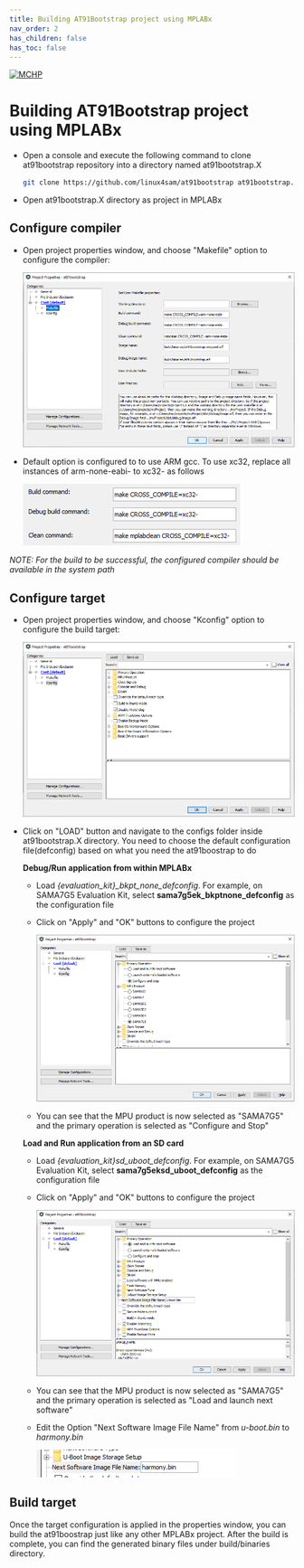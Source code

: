 ```yaml
---
title: Building AT91Bootstrap project using MPLABx
nav_order: 2
has_children: false
has_toc: false
---
```

[![MCHP](https://www.microchip.com/ResourcePackages/Microchip/assets/dist/images/logo.png)](https://www.microchip.com)


# Building AT91Bootstrap project using MPLABx

- Open a console and execute the following command to clone at91bootstrap repository into a directory named at91bootstrap.X

    ```bash
    git clone https://github.com/linux4sam/at91bootstrap at91bootstrap.X
    ```
- Open at91bootstrap.X directory as project in MPLABx

## Configure compiler

- Open project properties window, and choose "Makefile" option to configure the compiler:

    ![](images/properties_makefile.png)

- Default option is configured to to use ARM gcc. To use xc32, replace all instances of arm-none-eabi- to xc32- as follows

    ![](images/properties_makefile_xc32.png)

*NOTE: For the build to be successful, the configured compiler should be available in the system path*

## Configure target

- Open project properties window, and choose "Kconfig" option to configure the build target:

    ![](images/properties_kconfig.png)

- Click on "LOAD" button and navigate to the configs folder inside at91bootstrap.X directory. You need to choose the default configuration file(defconfig) based on what you need the at91boostrap to do

  **Debug/Run application from within MPLABx**

  - Load *{evaluation_kit}_bkpt_none_defconfig*. For example, on SAMA7G5 Evaluation Kit, select **sama7g5ek_bkptnone_defconfig** as the configuration file

  - Click on "Apply" and "OK" buttons to configure the project

    ![](images/properties_kconfig_bkpt_none.png)

  - You can see that the MPU product is now selected as "SAMA7G5" and the primary operation is selected as "Configure and Stop"

  **Load and Run application from an SD card**

  - Load *{evaluation_kit}sd_uboot_defconfig*. For example, on SAMA7G5 Evaluation Kit, select **sama7g5eksd_uboot_defconfig** as the configuration file

  - Click on "Apply" and "OK" buttons to configure the project

    ![](images/properties_kconfig_sd_boot.png)

  - You can see that the MPU product is now selected as "SAMA7G5" and the primary operation is selected as "Load and launch next software"

  - Edit the Option "Next Software Image File Name" from *u-boot.bin* to *harmony.bin*

    ![](images/properties_kconfig_sd_boot_harmony.png)

## Build target

Once the target configuration is applied in the properties window, you can build the at91boostrap just like any other MPLABx project. After the build is complete, you can find the generated binary files under build/binaries directory.